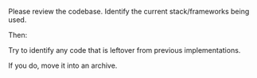Please review the codebase. Identify the current stack/frameworks being used.

Then:

Try to identify any code that is leftover from previous implementations.

If you do, move it into an archive.